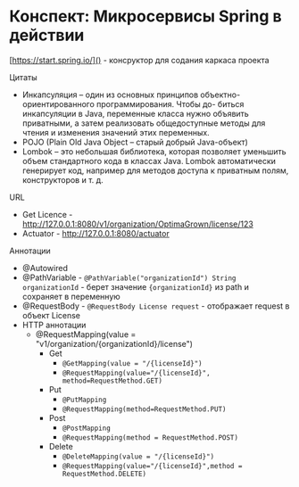 # Конспект: Микросервисы Spring в действии


[https://start.spring.io/]() - консруктор для содания каркаса проекта


Цитаты
- Инкапсуляция – один из основных принципов
  объектно-ориентированного программирования. Чтобы до-
  биться инкапсуляции в Java, переменные класса нужно объявить
  приватными, а затем реализовать общедоступные методы для
  чтения и изменения значений этих переменных.
- POJO (Plain Old Java Object – старый
  добрый Java-объект)
- Lombok – это небольшая библиотека, которая позволяет уменьшить объем
  стандартного кода в классах Java. Lombok автоматически генерирует код,
  например для методов доступа к приватным полям, конструкторов и т. д.

URL
- Get Licence - http://127.0.0.1:8080/v1/organization/OptimaGrown/license/123
- Actuator - http://127.0.0.1:8080/actuator

Аннотации
- @Autowired
- @PathVariable - `@PathVariable("organizationId") String organizationId` - берет значение `{organizationId}`  из path и сохраняет в переменную
- @RequestBody - `@RequestBody License request` - отображает request в объект License
- HTTP аннотации
  - @RequestMapping(value = "v1/organization/{organizationId}/license")
    - Get
      - `@GetMapping(value = "/{licenseId}")`
      - `@RequestMapping(value="/{licenseId}", method=RequestMethod.GET)`
    - Put
      - `@PutMapping`
      - `@RequestMapping(method=RequestMethod.PUT)`
    - Post
      - `@PostMapping`
      - `@RequestMapping(method = RequestMethod.POST)`
    - Delete
      - `@DeleteMapping(value = "/{licenseId}")`
      - `@RequestMapping(value="/{licenseId}",method = RequestMethod.DELETE)`
    
